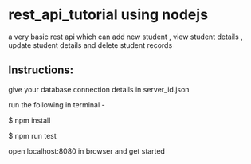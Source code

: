 # rest_api_tutorial using nodejs
a very basic rest api which can add new student , view student details , update student details and delete student records

## Instructions: 

give your database connection details in server_id.json

run the following in terminal - 

$ npm install

$ npm run test

open localhost:8080 in browser and get started
